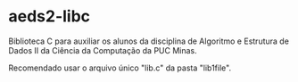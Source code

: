 # aeds2-libc

Biblioteca C para auxiliar os alunos da disciplina de Algoritmo e Estrutura de Dados II da Ciência da Computação da PUC Minas.  
  
Recomendado usar o arquivo único "lib.c" da pasta "lib1file".
